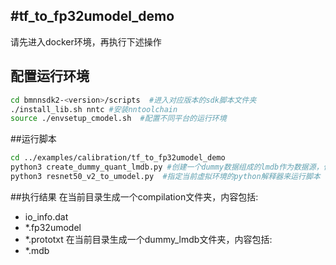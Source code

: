 #tf_to_fp32umodel_demo
-----
请先进入docker环境，再执行下述操作
## 配置运行环境
```bash
cd bmnnsdk2-<version>/scripts  #进入对应版本的sdk脚本文件夹
./install_lib.sh nntc #安装nntoolchain
source ./envsetup_cmodel.sh  #配置不同平台的运行环境
```
##运行脚本
```bash
cd ../examples/calibration/tf_to_fp32umodel_demo
python3 create_dummy_quant_lmdb.py #创建一个dummy数据组成的lmdb作为数据源，仅作为演示，不能用来真正量化此网络
python3 resnet50_v2_to_umodel.py  #指定当前虚拟环境的python解释器来运行脚本
```
##执行结果
在当前目录生成一个compilation文件夹，内容包括:
- io_info.dat
- *.fp32umodel
- *.prototxt
在当前目录生成一个dummy_lmdb文件夹，内容包括:
- *.mdb
